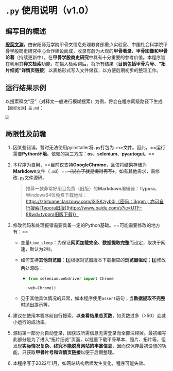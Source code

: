 # `.py` 使用说明（v1.0）

## 编写目的概述

[**殷契文渊**](http://jgw.aynu.edu.cn/ajaxpage/home2.0/index.html)，由安阳师范学院甲骨文信息处理教育部重点实验室、中国社会科学院甲骨学殷商史研究中心合作建设而成，收录有蔚为大观的**甲骨著录、甲骨图像和甲骨论著**（持续更新中），在**甲骨学殷商史研究**中具有十分重要的参考价值。本程序旨在利用其**释文检索**功能，在输入检索词后，将所有结果（**目前包括甲骨片号、“拓片细览”详情页链接**）以表格形式写入文件储存，以方便后期初步的整理工作。

## 运行结果示例

以搜索释文“巫”（对释文一般进行模糊搜索）为例，将会在程序同级路径下生成`【殷契文渊】巫.md`：

<img src="https://raw.githubusercontent.com/zhituaner/picBed/master/SearchByText_Example.png" style="zoom:75%;" />

## 局限性及前瞻

1. 因某些错误，暂时无法使用pyinstaller将`.py`打包为`.exe`文件。因此，==运行需要**Python环境**。依赖的第三方库：**os**、**selenium**、**pyautogui**。==

2. 本程序为自用，==目前仅支持**GoogleChrome**，且仅将结果存储为**Markdown**文件（`.md`）==~~（说白了就是懒得再写）~~。如有其他需求，需修改`.py`文件源码。

   > 推荐一款非常好用且免费（旧版）的**Markdown**编辑器：**Typora**，Windows64位免费下载地址：https://zhituaner.lanzouw.com/iSlSKzjyb0j（密码：3qqm；亦可自行搜索[Typora旧版](https://www.baidu.com/s?ie=UTF-8&wd=typora旧版下载)）

3. 修改代码和处理报错需要具备一定的Python基础。==可能需要修改的地方有：==

   - 变量`time_sleep`：为保证**网页加载完全、数据提取完整**而设定，取决于网速，默认为2秒。

   - 如何支持**其他浏览器**：:one:根据浏览器版本下载相应的**浏览器驱动**；:two:修改两处源码：

     - ```python
       from selenium.webdriver import Chrome
       
       web=Chrome()
       ```

   - 见于其他具体情况的异常，如本程序使用`assert`语句；当**数据提取不完整**时抛出提示等。

4. 建议在使用本程序前自行搜索，**以查看结果总页数**，如页数过多（>50）会减小运行的成功率。

5. 源码第一部分为自动登录，因获取所需信息无需登录而全部注释掉。最初编写此部分是为了进入“拓片细览”页面，以批量下载甲骨摹本、照片、拓片等，但发现**实际情况复杂、终究不能脱离网站的丰富信息**，因而仅保存最初设想的功能，只获取**甲骨片号和详情页链接**以便于后期整理。

6. 本程序写于2022年1月，如网站结构后续发生变化，程序可能失效。
